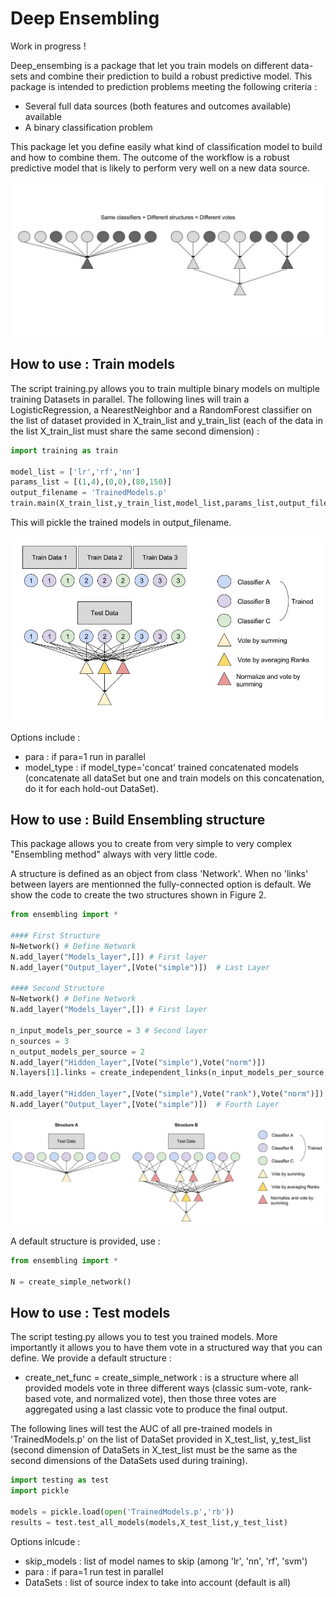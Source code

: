 # Deep Ensembling

Work in progress !

Deep_ensembing is a package that let you train models on different data-sets and combine their prediction to build a robust predictive model. This package is intended to prediction problems meeting the following criteria :
- Several full data sources (both features and outcomes available) available
- A binary classification problem

This package let you define easily what kind of classification model to build and how to combine them. The outcome of the workflow is a robust predictive model that is likely to perform very well on a new data source.

![An example of a simpel Ensembling structure](Pictures/why.jpg)

## How to use : Train models

The script training.py allows you to train multiple binary models on multiple training Datasets in parallel.
The following lines will train a LogisticRegression, a NearestNeighbor and a RandomForest classifier on the list of dataset provided in X_train_list and y_train_list (each of the data in the list X_train_list must share the same second dimension) :

```python
import training as train

model_list = ['lr','rf','nn']
params_list = [(1,4),(0,0),(80,150)]
output_filename = 'TrainedModels.p'
train.main(X_train_list,y_train_list,model_list,params_list,output_filename=output_filename)
```
This will pickle the trained models in output_filename.

![](Pictures/structure2.jpg)

Options include :
- para : if para=1 run in parallel 
- model_type : if model_type='concat' trained concatenated models (concatenate all dataSet but one and train models on this concatenation, do it for each hold-out DataSet).

## How to use : Build Ensembling structure

This package allows you to create from very simple to very complex "Ensembling method" always with very little code. 

A structure is defined as an object from class 'Network'. When no 'links' between layers are mentionned the fully-connected option is default. We show the code to create the two structures shown in Figure 2.

```python
from ensembling import *

#### First Structure 
N=Network() # Define Network
N.add_layer("Models_layer",[]) # First layer
N.add_layer("Output_layer",[Vote("simple")])  # Last Layer

#### Second Structure 
N=Network() # Define Network
N.add_layer("Models_layer",[]) # First layer

n_input_models_per_source = 3 # Second layer
n_sources = 3
n_output_models_per_source = 2
N.add_layer("Hidden_layer",[Vote("simple"),Vote("norm")])
N.layers[1].links = create_independent_links(n_input_models_per_source,n_sources,n_output_models_per_source)

N.add_layer("Hidden_layer",[Vote("simple"),Vote("rank"),Vote("norm")]) # Third Layer
N.add_layer("Output_layer",[Vote("simple")])  # Fourth Layer
```
![](Pictures/examples.jpg)

A default structure is provided, use :

```python
from ensembling import *

N = create_simple_network()
```


## How to use : Test models

The script testing.py allows you to test you trained models. More importantly it allows you to have them vote in a structured way that you can define. We provide a default structure :
- create_net_func = create_simple_network : is a structure where all provided models vote in three different ways (classic sum-vote, rank-based vote, and normalized vote), then those three votes are aggregated using a last classic vote to produce the final output.

The following lines will test the AUC of all pre-trained models in 'TrainedModels.p' on the list of DataSet provided in X_test_list, y_test_list (second dimension of DataSets in X_test_list must be the same as the second dimensions of the DataSets used during training).

```python
import testing as test
import pickle

models = pickle.load(open('TrainedModels.p','rb'))
results = test.test_all_models(models,X_test_list,y_test_list)
```

Options inlcude :
- skip_models : list of model names to skip (among 'lr', 'nn', 'rf', 'svm')
- para : if para=1 run test in parallel
- DataSets : list of source index to take into account (default is all)
